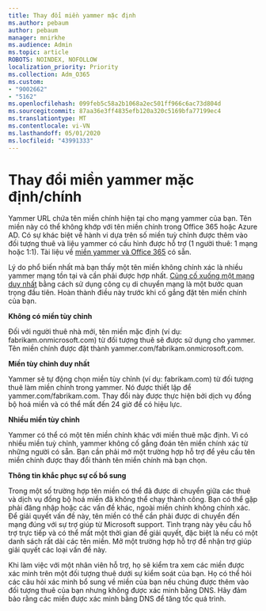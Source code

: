 ```yaml
---
title: Thay đổi miền yammer mặc định
ms.author: pebaum
author: pebaum
manager: mnirkhe
ms.audience: Admin
ms.topic: article
ROBOTS: NOINDEX, NOFOLLOW
localization_priority: Priority
ms.collection: Adm_O365
ms.custom:
- "9002662"
- "5162"
ms.openlocfilehash: 099feb5c58a2b1068a2ec501ff966c6ac73d804d
ms.sourcegitcommit: 87aa36e3ff4835efb120a320c5169bfa77199ec4
ms.translationtype: MT
ms.contentlocale: vi-VN
ms.lasthandoff: 05/01/2020
ms.locfileid: "43991333"
---
```

# <a name="changing-the-defaultprimary-yammer-domain"></a>Thay đổi miền yammer mặc định/chính

Yammer URL chứa tên miền chính hiện tại cho mạng yammer của bạn. Tên miền này có thể không khớp với tên miền chính trong Office 365 hoặc Azure AD. Có sự khác biệt về hành vi dựa trên số miền tuỳ chỉnh được thêm vào đối tượng thuê và liệu yammer có cấu hình được hỗ trợ (1 người thuê: 1 mạng hoặc 1:1). Tài liệu về [miền yammer và Office 365](https://docs.microsoft.com/yammer/configure-your-yammer-network/manage-yammer-domains) có sẵn.

Lý do phổ biến nhất mà bạn thấy một tên miền không chính xác là nhiều yammer mạng tồn tại và cần phải được hợp nhất. [Củng cố xuống một mạng duy nhất](https://docs.microsoft.com/yammer/configure-your-yammer-network/consolidate-multiple-yammer-networks) bằng cách sử dụng công cụ di chuyển mạng là một bước quan trọng đầu tiên. Hoàn thành điều này trước khi cố gắng đặt tên miền chính của bạn.

**Không có miền tùy chỉnh**

Đối với người thuê nhà mới, tên miền mặc định (ví dụ: fabrikam.onmicrosoft.com) từ đối tượng thuê sẽ được sử dụng cho yammer. Tên miền chính được đặt thành yammer.com/fabrikam.onmicrosoft.com.

**Miền tùy chỉnh duy nhất**

Yammer sẽ tự động chọn miền tùy chỉnh (ví dụ: fabrikam.com) từ đối tượng thuê làm miền chính trong yammer. Nó được thiết lập để yammer.com/fabrikam.com. Thay đổi này được thực hiện bởi dịch vụ đồng bộ hoá miền và có thể mất đến 24 giờ để có hiệu lực.

**Nhiều miền tùy chỉnh**

Yammer có thể có một tên miền chính khác với miền thuê mặc định. Vì có nhiều miền tuỳ chỉnh, yammer không cố gắng đoán tên miền chính xác từ những người có sẵn. Bạn cần phải mở một trường hợp hỗ trợ để yêu cầu tên miền chính được thay đổi thành tên miền chính mà bạn chọn.

**Thông tin khắc phục sự cố bổ sung**

Trong một số trường hợp tên miền có thể đã được di chuyển giữa các thuê và dịch vụ đồng bộ hoá miền đã không thể chạy thành công. Bạn có thể gặp phải đăng nhập hoặc các vấn đề khác, ngoài miền chính không chính xác. Để giải quyết vấn đề này, tên miền có thể cần phải được di chuyển đến mạng đúng với sự trợ giúp từ Microsoft support. Tình trạng này yêu cầu hỗ trợ trực tiếp và có thể mất một thời gian để giải quyết, đặc biệt là nếu có một danh sách rất dài các tên miền. Mở một trường hợp hỗ trợ để nhận trợ giúp giải quyết các loại vấn đề này.

Khi làm việc với một nhân viên hỗ trợ, họ sẽ kiểm tra xem các miền được xác minh trên một đối tượng thuê dưới sự kiểm soát của bạn. Họ có thể hỏi các câu hỏi xác minh bổ sung về miền của bạn nếu chúng được thêm vào đối tượng thuê của bạn nhưng không được xác minh bằng DNS. Hãy đảm bảo rằng các miền được xác minh bằng DNS để tăng tốc quá trình.
